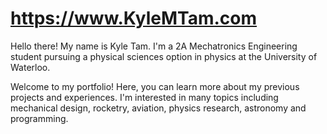 # https://www.KyleMTam.com

Hello there!
My name is Kyle Tam. I'm a 2A Mechatronics Engineering student pursuing a physical sciences option in physics at the University of Waterloo.

Welcome to my portfolio! Here, you can learn more about my previous projects and experiences. I'm interested in many topics including mechanical design, rocketry, aviation, physics research, astronomy and programming. 
